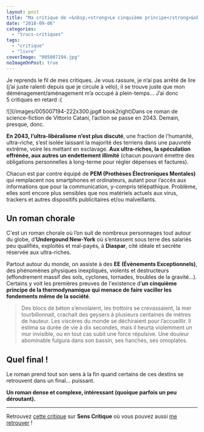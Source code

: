 ```yaml
---
layout: post
title: "Ma critique de «&nbsp;<strong>Le cinquième principe</strong>&nbsp;» de <em>Vittorio Catani</em>"
date: "2018-09-06"
categories: 
  - "trucs-critiques"
tags: 
  - "critique"
  - "livre"
coverImage: "005007194.jpg"
noImageOnPost: true
---
```


Je reprends le fil de mes critiques. Je vous rassure, je n’ai pas arrêté de lire (j’ai juste ralenti depuis que je circule à vélo), il se trouve juste que mon déménagement/aménagement m’a occupé à plein-temps... J’ai donc 5 critiques en retard :(

![](/images/005007194-222x300.jpg# book2right)Dans ce roman de science-fiction de Vittorio Catani, l’action se passe en 2043. Demain, presque, donc.

**En 2043, l’ultra-libéralisme n’est plus discuté**, une fraction de l’humanité, ultra-riche, s’est isolée laissant la majorité des terriens dans une pauvreté extrême, voire les mettant en esclavage. **Aux ultra-riches, la spéculation effrénée, aux autres un endettement illimité** (chacun pouvant émettre des obligations personnelles à long-terme pour régler dépenses et factures).

Chacun est par contre équipé de **PEM (Prothèses Électroniques Mentales)** qui remplacent nos smartphones et ordinateurs, autant pour l’accès aux informations que pour la communication, y-compris télépathique. Problème, elles sont encore plus sensibles que nos matériels actuels aux virus, trackers et autres dispositifs publicitaires et/ou malveillants.

## Un roman chorale

C'est un roman chorale où l’on suit de nombreux personnages tout autour du globe, d’**Undergound New-York** où s’entassent sous terre des salariés peu qualifiés, exploités et mal-payés, à **Diaspar**, cité idéale et secrète réservée aux ultra-riches.

Partout autour du monde, on assiste à des **EE (Évènements Exceptionnels)**, des phénomènes physiques inexpliqués, violents et destructeurs (effondrement massif des sols, cyclones, tornades, troubles de la gravité...). Certains y voit les premières preuves de l'existence d’**un cinquième principe de la thermodynamique qui menace de faire vaciller les fondements même de la société**.

<blockquote class="citation">Des blocs de béton s’envolaient, les trottoirs se crevassaient, la mer tourbillonnait, crachait des geysers à plusieurs centaines de mètres de hauteur. Les viscères du monde se déchiraient pour l’accueillir. Il estima sa durée de vie à dix secondes, mais il heurta violemment un mur invisible, ou en tout cas subit une force répulsive. Une douleur abominable fulgura dans son bassin, ses hanches, ses omoplates.</blockquote>

## Quel final !

Le roman prend tout son sens à la fin quand certains de ces destins se retrouvent dans un final... puissant.

**Un roman dense et complexe, intéressant (quoique parfois un peu déroutant).**

* * *

Retrouvez [cette critique](https://www.senscritique.com/livre/Le_Cinquieme_Principe/critique/177037029) sur **Sens Critique** où vous pouvez aussi [me retrouver](http://www.senscritique.com/Arnaud_Malon) !
